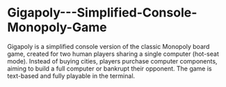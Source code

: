 # Gigapoly---Simplified-Console-Monopoly-Game
 Gigapoly is a simplified console version of the classic Monopoly board game, created for two human players sharing a single computer (hot-seat mode). Instead of buying cities, players purchase computer components, aiming to build a full computer or bankrupt their opponent.  The game is text-based and fully playable in the terminal.

